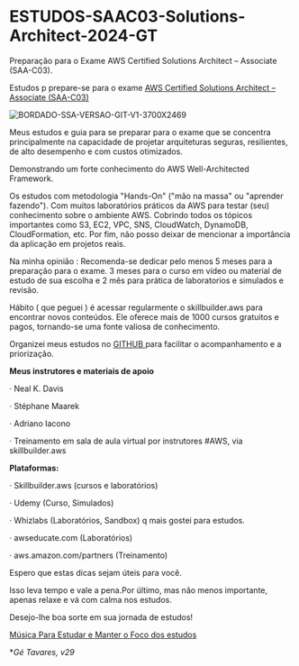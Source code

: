 # ESTUDOS-SAAC03-Solutions-Architect-2024-GT

Preparação para o Exame 
AWS Certified Solutions Architect – Associate (SAA-C03).



Estudos p prepare-se para o exame [AWS Certified Solutions Architect – Associate (SAA-C03) ](https://aws.amazon.com/certification/certified-solutions-architect-associate)



![BORDADO-SSA-VERSAO-GIT-V1-3700X2469](https://github.com/rogtavares/ESTUDOS-SAAC03-Solutions-Architect-2024-GT/assets/91990479/8c0e3301-88f2-49c0-8922-211d2a177732)


Meus estudos e guia para se preparar para o exame que se concentra principalmente na capacidade de projetar arquiteturas seguras, resilientes, de alto desempenho e com custos otimizados.

Demonstrando um forte conhecimento do AWS Well-Architected Framework.

Os estudos com metodologia "Hands-On" ("mão na massa" ou "aprender fazendo").
Com muitos laboratórios práticos da AWS para testar (seu)  conhecimento sobre o ambiente AWS. 
Cobrindo todos os tópicos importantes como S3, EC2, VPC, SNS, CloudWatch, DynamoDB, CloudFormation, etc.
Por fim, não posso deixar de mencionar a importância da aplicação em projetos reais.


Na minha opinião :
Recomenda-se dedicar pelo menos 5 meses para a preparação para o exame.
3 meses para o curso em vídeo ou material de estudo de sua escolha e 2 mês para prática de laboratorios e simulados  e revisão.



Hábito ( que peguei ) é acessar regularmente o skillbuilder.aws para encontrar novos conteúdos.
Ele oferece mais de 1000 cursos gratuitos e pagos, tornando-se uma fonte valiosa de conhecimento.

Organizei meus estudos no [GITHUB ](https://github.com/users/rogtavares/projects/13) para facilitar o acompanhamento e a priorização.



****Meus instrutores e materiais de apoio****

·  Neal K. Davis

·  Stéphane Maarek

· Adriano Iacono 

·  Treinamento em sala de aula virtual por instrutores #AWS, via skillbuilder.aws 


**Plataformas:**

·  Skillbuilder.aws (cursos e laboratórios)

·  Udemy (Curso, Simulados)

·  Whizlabs (Laboratórios, Sandbox)  q mais gostei para estudos.

·  awseducate.com (Laboratórios)

·  aws.amazon.com/partners (Treinamento)


Espero que estas dicas sejam úteis para você.

Isso leva tempo e vale a pena.Por último, mas não menos importante, apenas relaxe e vá com calma nos estudos. 

Desejo-lhe boa sorte em sua jornada de estudos!


[Música Para Estudar e Manter o Foco dos estudos ](https://open.spotify.com/playlist/1GG4WhvCAIcILpNOGaT7Vv?si=ac734ed33de54813)

**Gé  Tavares, v29*